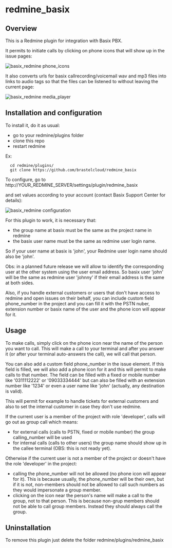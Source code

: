 # redmine_basix

## Overview

This is a Redmine plugin for integration with Basix PBX.

It permits to initiate calls by clicking on phone icons that will show up in the issue pages:

![basix_redmine phone_icons](./images/redmine_basix.phone_icons.png)

It also converts urls for basix callrecording/voicemail wav and mp3 files into links to audio tags so that the files can be listened to without leaving the current page:

![basix_redmine media_player](./images/redmine_basix.media_player.png)


## Installation and configuration

To install it, do it as usual:
  - go to your redmine/plugins folder
  - clone this repo
  - restart redmine

 Ex:
```
  cd redmine/plugins/
  git clone https://github.com/brastelcloud/redmine_basix
```

To configure, go to http://YOUR_REDMINE_SERVER/settings/plugin/redmine_basix

and set values according to your account (contact Basix Support Center for details):
 
![basix_redmine configuration](./images/redmine_basix.configuration.png)

For this plugin to work, it is necessary that:
  - the group name at basix must be the same as the project name in redmine
  - the basix user name must be the same as redmine user login name.
  
So if your user name at basix is 'john', your Redmine user login name should also be 'john'.

Obs: in a planned future release we will allow to identify the corresponding user at the other system using the user email address.
So basix user 'john' will be the same as redmine user 'johnny' if their email address is the same at both sides.

Also, if you handle external customers or users that don't have access to redmine and open issues on their behalf, you can include custom field phone_number in the project and you can fill it with the PSTN nuber, extension number or basix name of the user and the phone icon will appear for it.

## Usage

To make calls, simply click on the phone icon near the name of the person you want to call.
This will make a call to your terminal and after you answer it (or after your terminal auto-answers the call), we will call that person.

You can also add a custom field phone_number in the issue element. 
If this field is filled, we will also add a phone icon for it and this will permit to make calls to that number.
The field can be filled with a fixed or mobile number like '0311112222' or '09033334444' but can also be filled with an extension number like '1234' or even a user name like 'john' (actually, any destination is valid).

This will permit for example to handle tickets for external customers and also to set the internal customer in case they don't use redmine.

If the current user is a member of the project with role 'developer', calls will go out as group call which means:
  - for external calls (calls to PSTN, fixed or mobile number) the group calling_number will be used
  - for internal calls (calls to other users) the group name should show up in the callee terminal (OBS: this is not ready yet).

Otherwise if the current user is not a member of the project or doesn't have the role 'developer' in the project:
  - calling the phone_number will not be allowed (no phone icon will appear for it). This is because usually, the phone_number will be their own, but if it is not, non-members should not be allowed to call such numbers as they would impersonate a group member.
  - clicking on the icon near the person's name will make a call to the group, not to that person. This is because non-grup members should not be able to call group members. Instead they should always call the group.

## Uninstallation 

To remove this plugin just delete the folder redmine/plugins/redmine_basix

